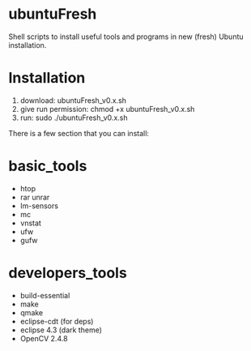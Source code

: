 ubuntuFresh
===========

Shell scripts to install useful tools and programs in new (fresh) Ubuntu installation.

Installation
=============
1. download: ubuntuFresh_v0.x.sh
2. give run permission: chmod +x ubuntuFresh_v0.x.sh
3. run: sudo ./ubuntuFresh_v0.x.sh



There is a few section that you can install:

basic_tools
==============
+ htop 
+ rar unrar 
+ lm-sensors 
+ mc 
+ vnstat
+ ufw 
+ gufw

developers_tools
==================
+ build-essential 
+ make 
+ qmake  
+ eclipse-cdt (for deps)
+ eclipse 4.3 (dark theme)
+ OpenCV 2.4.8


